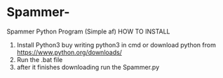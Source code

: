 # Spammer-
Spammer Python Program (Simple af)
HOW TO INSTALL
1. Install Python3 buy writing python3 in cmd or download python from https://www.python.org/downloads/
2. Run the .bat file
3. after it finishes downloading run the Spammer.py
